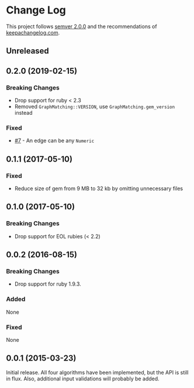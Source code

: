 # Change Log

This project follows [semver 2.0.0][1] and the recommendations
of [keepachangelog.com][2].

## Unreleased

## 0.2.0 (2019-02-15)

### Breaking Changes

- Drop support for ruby < 2.3
- Removed `GraphMatching::VERSION`, use `GraphMatching.gem_version` instead

### Fixed

- [#7](https://github.com/jaredbeck/graph_matching/pull/7) -
  An edge can be any `Numeric`

## 0.1.1 (2017-05-10)

### Fixed

- Reduce size of gem from 9 MB to 32 kb by omitting unnecessary files

## 0.1.0 (2017-05-10)

### Breaking Changes

- Drop support for EOL rubies (< 2.2)

## 0.0.2 (2016-08-15)

### Breaking Changes

- Drop support for ruby 1.9.3.

### Added

None

### Fixed

None

## 0.0.1 (2015-03-23)

Initial release.  All four algorithms have been implemented, but the API is still in flux.
Also, additional input validations will probably be added.

[1]: http://semver.org/spec/v2.0.0.html
[2]: http://keepachangelog.com/
